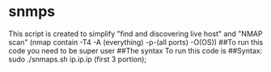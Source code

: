 # snmps
This script is created to simplify "find and discovering live host" and "NMAP scan" (nmap contain -T4 -A (everything) -p-(all ports) -O(OS))
##To run this code you need to be super user
##The syntax To run this code is
##Syntax: sudo ./snmaps.sh ip.ip.ip (first 3 portion);
